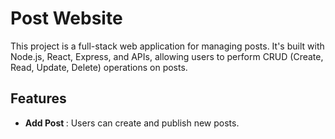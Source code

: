 # Post Website

This project is a full-stack web application for managing posts. It's built with Node.js, React, Express, and APIs, allowing users to perform CRUD (Create, Read, Update, Delete) operations on posts.

## Features

- <b> Add Post </b>:  Users can create and publish new posts.
